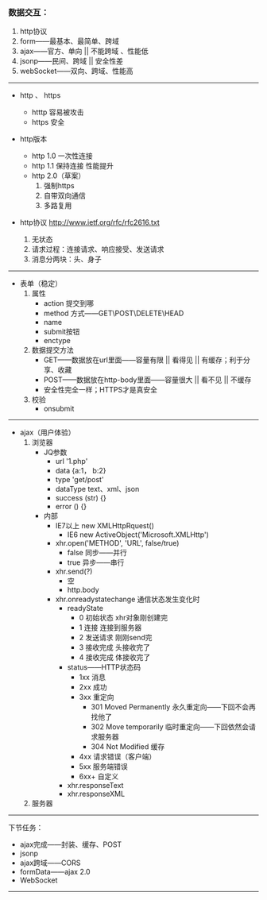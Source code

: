 ### 数据交互：
1. http协议
2. form——最基本、最简单、跨域
3. ajax——官方、单向 || 不能跨域 、性能低
4. jsonp——民间、跨域 || 安全性差
5. webSocket——双向、跨域、性能高

------------------------------------------------------------------------------
- http 、 https
   - htttp 容易被攻击
   - https 安全
  
- http版本
   - http 1.0  一次性连接
   - http 1.1    保持连接 性能提升
   - http 2.0（草案）
     1. 强制https
     2. 自带双向通信
     3. 多路复用 

- http协议  http://www.ietf.org/rfc/rfc2616.txt
   1. 无状态
   2. 请求过程：连接请求、响应接受、发送请求
   3. 消息分两块：头、身子
--------------------------------------------------------------------------------
- 表单（稳定）
   1. 属性
      - action  提交到哪
      - method  方式——GET\POST\DELETE\HEAD
      - name
      - submit按钮
      - enctype
   2. 数据提交方法
      - GET——数据放在url里面——容量有限 || 看得见 || 有缓存；利于分享、收藏
      - POST——数据放在http-body里面——容量很大 || 看不见 || 不缓存
      - 安全性完全一样；HTTPS才是真安全
   3. 校验
      - onsubmit 
-----------------------------------------------------------------------------------
- ajax（用户体验）
  1. 浏览器
     - JQ参数
       - url   '1.php'
       - data  {a:1， b:2}
       - type  'get/post'
       - dataType  text、xml、json
       - success (str) {}
       - error () {}
     - 内部
       - IE7以上 new XMLHttpRquest()
         - IE6 new ActiveObject('Microsoft.XMLHttp')
       - xhr.open('METHOD', 'URL', false/true)
         - false 同步——并行
         - true  异步——串行
       - xhr.send(?)
         - 空
         - http.body
       - xhr.onreadystatechange 通信状态发生变化时
         - readyState
           - 0   初始状态      xhr对象刚创建完
           - 1   连接          连接到服务器
           - 2   发送请求      刚刚send完
           - 3   接收完成      头接收完了
           - 4   接收完成      体接收完了
         - status——HTTP状态码
           - 1xx     消息
           - 2xx     成功
           - 3xx     重定向
             - 301 Moved Permanently       永久重定向——下回不会再找他了
             - 302 Move temporarily        临时重定向——下回依然会请求服务器
             - 304 Not Modified            缓存
           - 4xx     请求错误（客户端）
           - 5xx     服务端错误
           - 6xx+    自定义
         - xhr.responseText
         - xhr.responseXML
  2. 服务器
------------------------------------------------------------------------------------
下节任务：
- ajax完成——封装、缓存、POST
- jsonp
- ajax跨域——CORS
- formData——ajax 2.0
- WebSocket
------------------------------------------------------------------------------------

